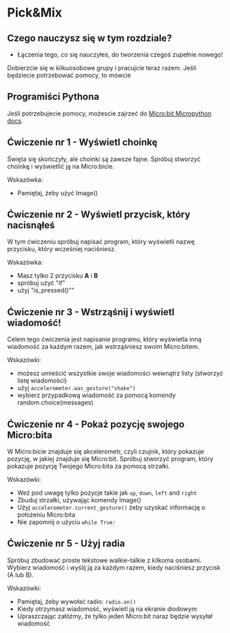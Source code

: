 # Pick&Mix

## Czego nauczysz się w tym rozdziale?

* Łączenia tego, co się nauczyłeś, do tworzenia czegoś zupełnie nowego!

Dobierzcie się w kilkuosobowe grupy i pracujcie teraz razem. Jeśli będziecie potrzebować pomocy, to mówcie

## Programiści Pythona
Jeśli potrzebujecie pomocy, możescie zajrzeć do [Micro:bit Micropython docs](https://microbit-micropython.readthedocs.io).


## Ćwiczenie nr 1 - Wyświetl choinkę
Święta się skończyły, ale choinki są zawsze fajne.
Spróbuj stworzyć choinkę i wyświetlić ją na Micro:bicie.

Wskazówka:
* Pamiętaj, żeby użyć Image()

## Ćwiczenie nr 2 - Wyświetl przycisk, który nacisnąłeś
W tym ćwiczeniu spróbuj napisać program, który wyświetli nazwę przycisku, który wcześniej naciśniesz.

Wskazówka:
* Masz tylko 2 przycisku __A__ i __B__
* spróbuj użyć "if"
* użyj "is_pressed()""

## Ćwiczenie nr 3 - Wstrząśnij i wyświetl wiadomość!
Celem tego ćwiczenia jest napisanie programu, który wyświetla inną wiadomość za każdym razem, jak wstrząśniesz swoim Micro:bitem.

Wskazówki:
* możesz umieścić wszystkie swoje wiadomości wewnątrz listy (stworzyć listę wiadomości)
* użyj `accelerometer.was_gesture("shake")`
* wybierz przypadkową wiadomość za pomocą komendy random.choice(messages)

## Ćwiczenie nr 4 - Pokaż pozycję swojego Micro:bita
W Micro:bicie znajduje się akcelerometr, czyli czujnik, który pokazuje pozycję, w jakiej znajduje się Micro:bit.
Spróbuj stworzyć program, który pokazuje pozycję Twojego Micro:bita za pomocą strzałki.

Wskazówki:
* Weź pod uwagę tylko pozycje takie jak `up`, `down`, `left` and `right`
* Zbuduj strzałki, używając komendy Image()
* Użyj `accelerometer.current_gesture()` żeby uzyskać informację o położeniu Micro:bita
* Nie zapomnij o użyciu `while True:`

## Ćwiczenie nr 5 - Użyj radia
Spróbuj zbudować proste tekstowe walkie-talkie z kilkoma osobami.
Wybierz wiadomość i wyślij ją za każdym razem, kiedy naciśniesz przycisk (A lub B).

Wskazówki:
* Pamiętaj, żeby wywołać radio: `radio.on()`
* Kiedy otrzymasz wiadomość, wyświetl ją na ekranie diodowym
* Upraszczając załóżmy, że tylko jeden Micro:bit naraz będzie wysyłał wiadomość